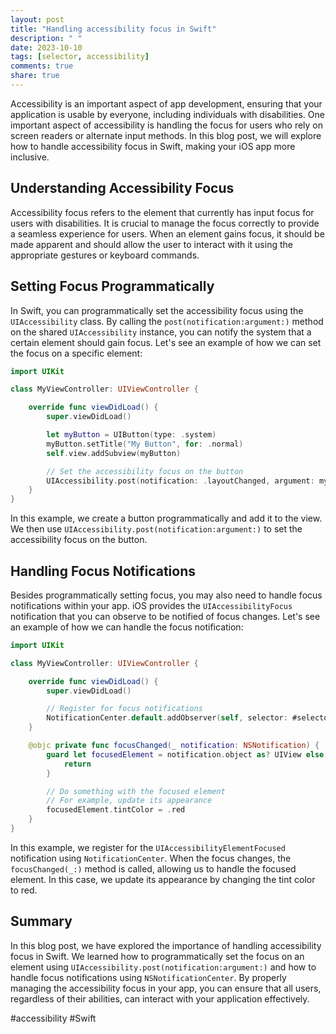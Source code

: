 ```yaml
---
layout: post
title: "Handling accessibility focus in Swift"
description: " "
date: 2023-10-10
tags: [selector, accessibility]
comments: true
share: true
---
```


Accessibility is an important aspect of app development, ensuring that your application is usable by everyone, including individuals with disabilities. One important aspect of accessibility is handling the focus for users who rely on screen readers or alternate input methods. In this blog post, we will explore how to handle accessibility focus in Swift, making your iOS app more inclusive.

## Understanding Accessibility Focus

Accessibility focus refers to the element that currently has input focus for users with disabilities. It is crucial to manage the focus correctly to provide a seamless experience for users. When an element gains focus, it should be made apparent and should allow the user to interact with it using the appropriate gestures or keyboard commands.

## Setting Focus Programmatically

In Swift, you can programmatically set the accessibility focus using the `UIAccessibility` class. By calling the `post(notification:argument:)` method on the shared `UIAccessibility` instance, you can notify the system that a certain element should gain focus. Let's see an example of how we can set the focus on a specific element:

```swift
import UIKit

class MyViewController: UIViewController {

    override func viewDidLoad() {
        super.viewDidLoad()

        let myButton = UIButton(type: .system)
        myButton.setTitle("My Button", for: .normal)
        self.view.addSubview(myButton)

        // Set the accessibility focus on the button
        UIAccessibility.post(notification: .layoutChanged, argument: myButton)
    }
}
```
In this example, we create a button programmatically and add it to the view. We then use `UIAccessibility.post(notification:argument:)` to set the accessibility focus on the button.

## Handling Focus Notifications

Besides programmatically setting focus, you may also need to handle focus notifications within your app. iOS provides the `UIAccessibilityFocus` notification that you can observe to be notified of focus changes. Let's see an example of how we can handle the focus notification:

```swift
import UIKit

class MyViewController: UIViewController {

    override func viewDidLoad() {
        super.viewDidLoad()

        // Register for focus notifications
        NotificationCenter.default.addObserver(self, selector: #selector(focusChanged(_:)), name: NSNotification.Name.UIAccessibilityElementFocused, object: nil)
    }

    @objc private func focusChanged(_ notification: NSNotification) {
        guard let focusedElement = notification.object as? UIView else {
            return
        }

        // Do something with the focused element
        // For example, update its appearance
        focusedElement.tintColor = .red
    }
}
```
In this example, we register for the `UIAccessibilityElementFocused` notification using `NotificationCenter`. When the focus changes, the `focusChanged(_:)` method is called, allowing us to handle the focused element. In this case, we update its appearance by changing the tint color to red.

## Summary

In this blog post, we have explored the importance of handling accessibility focus in Swift. We learned how to programmatically set the focus on an element using `UIAccessibility.post(notification:argument:)` and how to handle focus notifications using `NSNotificationCenter`. By properly managing the accessibility focus in your app, you can ensure that all users, regardless of their abilities, can interact with your application effectively.

#accessibility #Swift